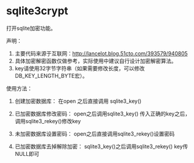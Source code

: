 sqlite3crypt
============
打开sqlite加密功能。

声明：
1. 主要代码来源于互联网：http://lancelot.blog.51cto.com/393579/940805
2. 具体加密解密函数仅做参考，实际使用中建议自行设计加密解密算法。
3. key请使用32字节字符串（如果需要修改长度，可以修改DB_KEY_LENGTH_BYTE宏）。

使用方法：
1. 创建加密数据库：
在open 之后直接调用 sqlite3_key()

2. 已加密数据库修改密码：
open之后调用sqlite3_key() 传入正确的key之后，调用sqlite3_rekey()修改key

3. 未加密数据库设置密码：
open之后直接调用sqlite3_rekey()设置密码

4. 已加密数据库去掉解除加密：
sqlite3_key()之后调用sqlite3_rekey() key传NULL即可
